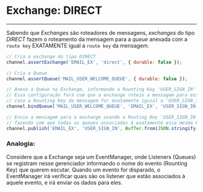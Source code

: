 # Exchange: DIRECT

---
Sabendo que _Exchanges_ são roteadores de mensagens, 
_exchanges_ do tipo _DIRECT_ fazem o roteamento da mensagem para a _queue_ anexada com a `route key` EXATAMENTE igual a `route key` da mensagem.

```javascript
// Cria a exchange do tipo DIRECT
channel.assertExchange('EMAIL_EX', 'direct', { durable: false });

// Cria a Queue
channel.assertQueue('MAIL_USER_WELCOME_QUEUE', { durable: false });

// Anexa a Queue na Exchange, informando a Rounting Key 'USER_SIGN_IN'
// Essa configuração fará com que a exchange roteie a mensagem para essa queue, 
// caso a Rounting Key da mensagem for exatamente iguial a 'USER_SIGN_IN'
channel.bindQueue('MAIL_USER_WELCOME_QUEUE', 'EMAIL_EX', 'USER_SIGN_IN');

// Envia a mensagem para a exchange usando a Routing Key 'USER_SIGN_IN', 
// fazendo com que todas as queues associadas à exatamente essa mesma Rounting Key receba a mensagem
channel.publish('EMAIL_EX', 'USER_SIGN_IN', Buffer.from(JSON.stringify({ user_name: 'John', email: 'john@mail.com' })));
```

### Analogia:
Considere que a Exchange seja um EventManager, onde Listeners (Queues) se registram nesse gerenciador 
informando o nome do evento (Rounting Key) que querem escutar. Quando um evento for disparado, 
o EventManager irá verificar quais são os listener que estão associados à aquele evento, e irá enviar os dados para eles.   


